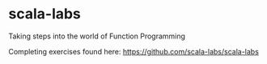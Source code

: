 # scala-labs
Taking steps into the world of Function Programming

Completing exercises found here: https://github.com/scala-labs/scala-labs
